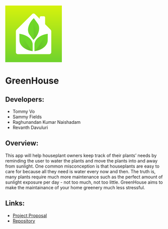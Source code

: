 ![GreenHouse Logo](GreenHouse/GreenHouse/Assets.xcassets/AppIcon.appiconset/GreenHouseLogo_180px.png)
# GreenHouse

## Developers:
* Tommy Vo
* Sammy Fields
* Raghunandan Kumar Naishadam
* Revanth Davuluri

## Overview:
This app will help houseplant owners keep track of their plants’ needs by reminding the user to water the plants and move the plants into and away from sunlight. One common misconception is that houseplants are easy to care for because all they need is water every now and then. The truth is, many plants require much more maintenance such as the perfect amount of sunlight exposure per day - not too much, not too little. GreenHouse aims to make the maintainance of your home greenery much less stressful.

## Links:
* [Project Proposal](https://docs.google.com/document/d/1FFAjRoPAY0RzhvY7LmFHWCTYlAdSUEaAn-q2IYpq2iU/edit?usp=sharing)
* [Repository](https://github.com/S531823/GreenHouse)
